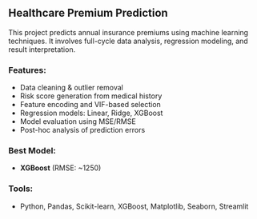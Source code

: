 ## Healthcare Premium Prediction
This project predicts annual insurance premiums using machine learning techniques. It involves full-cycle data analysis, regression modeling, and result interpretation.

### Features:
- Data cleaning & outlier removal
- Risk score generation from medical history
- Feature encoding and VIF-based selection
- Regression models: Linear, Ridge, XGBoost
- Model evaluation using MSE/RMSE
- Post-hoc analysis of prediction errors

### Best Model:
- **XGBoost** (RMSE: ~1250)

### Tools:
- Python, Pandas, Scikit-learn, XGBoost, Matplotlib, Seaborn, Streamlit

